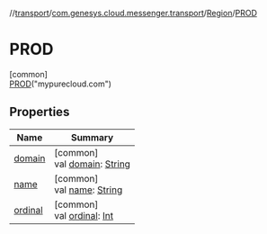 //[transport](../../../../index.md)/[com.genesys.cloud.messenger.transport](../../index.md)/[Region](../index.md)/[PROD](index.md)

# PROD

[common]\
[PROD](index.md)("mypurecloud.com")

## Properties

| Name | Summary |
|---|---|
| [domain](../domain.md) | [common]<br>val [domain](../domain.md): [String](https://kotlinlang.org/api/latest/jvm/stdlib/kotlin/-string/index.html) |
| [name](index.md#-372974862%2FProperties%2F1011328436) | [common]<br>val [name](index.md#-372974862%2FProperties%2F1011328436): [String](https://kotlinlang.org/api/latest/jvm/stdlib/kotlin/-string/index.html) |
| [ordinal](index.md#-739389684%2FProperties%2F1011328436) | [common]<br>val [ordinal](index.md#-739389684%2FProperties%2F1011328436): [Int](https://kotlinlang.org/api/latest/jvm/stdlib/kotlin/-int/index.html) |
